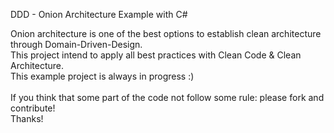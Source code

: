 DDD - Onion Architecture Example with C#

Onion architecture is one of the best options to establish clean architecture through Domain-Driven-Design. <br>
This project intend to apply all best practices with Clean Code & Clean Architecture.<br>
This example project is always in progress :)<br><br>
If you think that some part of the code not follow some rule: please fork and contribute!<br>
Thanks!

